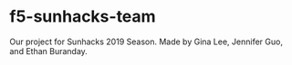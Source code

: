 # f5-sunhacks-team
Our project for Sunhacks 2019 Season. Made by Gina Lee, Jennifer Guo, and Ethan Buranday. 
